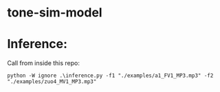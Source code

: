# tone-sim-model

# Inference:
Call from inside this repo:

`python -W ignore .\inference.py -f1 "./examples/a1_FV1_MP3.mp3" -f2 "./examples/zuo4_MV1_MP3.mp3"`
